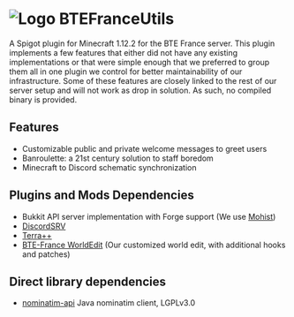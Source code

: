 # ![Logo](https://i.imgur.com/1ZPB2Wt.png) BTEFranceUtils
A Spigot plugin for Minecraft 1.12.2 for the BTE France server. 
This plugin implements a few features that either did not have any existing implementations or that were simple enough that we preferred to group them all in one plugin we control for better maintainability of our infrastructure. 
Some of these features are closely linked to the rest of our server setup and will not work as drop in solution. As such, no compiled binary is provided. 

## Features
- Customizable public and private welcome messages to greet users
- Banroulette: a 21st century solution to staff boredom
- Minecraft to Discord schematic synchronization

## Plugins and Mods Dependencies
- Bukkit API server implementation with Forge support (We use [Mohist](https://mohistmc.com)) 
- [DiscordSRV](https://www.spigotmc.org/resources/discordsrv.18494/) 
- [Terra++](https://www.curseforge.com/minecraft/mc-mods/terraplusplus) 
- [BTE-France WorldEdit](https://github.com/BTE-France/BTE-France-WorldEdit) (Our customized world edit, with additional hooks and patches)

## Direct library dependencies
- [nominatim-api](https://github.com/jeremiehuchet/nominatim-Java-api) Java nominatim client, LGPLv3.0
